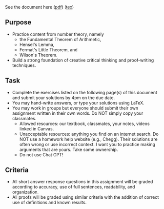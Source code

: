 See the document here ([pdf](hw8.pdf)) ([tex](hw8.tex))

## Purpose

  * Practice content from number theory, namely
      * the Fundamental Theorem of Arithmetic,
      * Hensel's Lemma,
      * Fermat's Little Theorem, and
      * Wilson's Theorem.
  * Build a strong foundation of creative critical thinking and proof-writing techniques.

## Task
  * Complete the exercises listed on the following page(s) of this document and submit your solutions by 4pm on the due date.
  * You may hand-write answers, or type your solutions using LaTeX.
  * You may work in groups but everyone should submit their own assignment written in their own words.  Do NOT simply copy your classmates.
    * Allowed resources: our textbook, classmates, your notes, videos linked in Canvas.
    * Unacceptable resources: anything you find on an internet search. Do NOT use a homework help website (e.g., Chegg). Their solutions are often wrong or use incorrect context.  I want you to practice making arguments that are yours. Take some ownership.
    * Do not use Chat GPT!

## Criteria
  * All short answer response questions in this assignment will be graded according to accuracy, use of full sentences, readability, and organization.
  * All proofs will be graded using similar criteria with the addition of correct use of definitions and known results.
